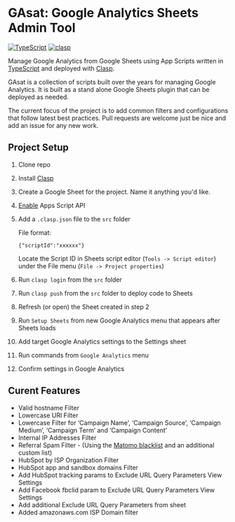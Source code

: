 # GAsat: Google Analytics Sheets Admin Tool

[![TypeScript](https://badges.frapsoft.com/typescript/code/typescript.svg)](https://github.com/ellerbrock/typescript-badges/)
[![clasp](https://img.shields.io/badge/built%20with-clasp-4285f4.svg)](https://github.com/google/clasp)


Manage Google Analytics from Google Sheets using App Scripts written in [TypeScript](https://github.com/Microsoft/TypeScript) and deployed with [Clasp](https://github.com/google/clasp). 

GAsat is a collection of scripts built over the years for managing Google Analytics. It is built as a stand alone Google Sheets plugin that can be deployed as needed.

The current focus of the project is to add common filters and configurations that follow latest best practices. Pull requests are welcome just be nice and add an issue for any new work.

## Project Setup
1. Clone repo

2. Install [Clasp](https://github.com/google/clasp)

3. Create a Google Sheet for the project. Name it anything you'd like.

4. [Enable](https://script.google.com/home/usersettings) Apps Script API 

5. Add a `.clasp.json` file to the `src` folder

    File format:
    ```
    {"scriptId":"xxxxxx"}
    ```
    Locate the Script ID in Sheets script editor (`Tools -> Script editor`) under the File menu (`File -> Project properties`)

6. Run `clasp login` from the `src` folder

7. Run `clasp push` from the `src` folder to deploy code to Sheets

8. Refresh (or open) the Sheet created in step 2

9.  Run `Setup Sheets` from new Google Analytics menu that appears after Sheets loads

10. Add target Google Analytics settings to the Settings sheet

11. Run commands from `Google Analytics` menu

12. Confirm settings in Google Analytics

## Curent Features
- Valid hostname Filter
- Lowercase URI Filter
- Lowercase Filter for ‘Campaign Name’, ‘Campaign Source’, ‘Campaign Medium’, ‘Campaign Term’ and ‘Campaign Content’
- Internal IP Addresses Filter
- Referral Spam Filter - (Using the [Matomo blacklist](https://github.com/matomo-org/referrer-spam-blacklist) and an additional custom list)
- HubSpot by ISP Organization Filter 
- HubSpot app and sandbox domains Filter
- Add HubSpot tracking params to Exclude URL Query Parameters View Settings
- Add Facebook fbclid param to Exclude URL Query Parameters View Settings
- Add additional Exclude URL Query Parameters from sheet
- Added amazonaws.com ISP Domain filter

